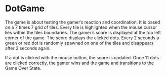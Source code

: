# DotGame

The game is about testing the gamer’s reaction and coordination. It is based on a 7 times 7 grid of tiles. Every tile is highlighted when the mouse cursor lies within the tiles boundaries. The gamer’s score is displayed at the top left corner of the game. The score displays the clicked dots. Every 2 seconds a green or red dot is randomly spawned on one of the tiles and disappears after 2 seconds again.

If a dot is clicked with the mouse button, the score is updated. Once 11 dots are clicked correctly, the gamer wins and the game and transitions to the Game Over State.
